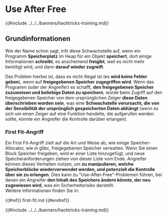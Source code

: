 # Use After Free

{{#include ../../../banners/hacktricks-training.md}}

## Grundinformationen

Wie der Name schon sagt, tritt diese Schwachstelle auf, wenn ein Programm **Speicherplatz** im Heap für ein Objekt **speichert**, dort einige Informationen **schreibt**, es anscheinend **freigibt**, weil es nicht mehr benötigt wird, und dann **darauf wieder zugreift**.

Das Problem hierbei ist, dass es nicht illegal ist (es **wird keine Fehler geben**), wenn auf **freigegebenen Speicher zugegriffen wird**. Wenn das Programm (oder der Angreifer) es schafft, **den freigegebenen Speicher zuzuweisen und beliebige Daten zu speichern**, würde beim Zugriff auf den freigegebenen Speicher von dem ursprünglichen Zeiger **diese Daten überschrieben worden sein**, was eine **Schwachstelle verursacht, die von der Sensibilität der ursprünglich gespeicherten Daten abhängt** (wenn es sich um einen Zeiger auf eine Funktion handelte, die aufgerufen werden sollte, könnte ein Angreifer die Kontrolle darüber erlangen).

### First Fit-Angriff

Ein First Fit-Angriff zielt auf die Art und Weise ab, wie einige Speicher-Allocator, wie in glibc, freigegebenen Speicher verwalten. Wenn Sie einen Block Speicher freigeben, wird er einer Liste hinzugefügt, und neue Speicheranforderungen ziehen von dieser Liste vom Ende. Angreifer können dieses Verhalten nutzen, um **zu manipulieren, welche Speicherblöcke wiederverwendet werden, und potenziell die Kontrolle über sie zu erlangen**. Dies kann zu "Use-After-Free"-Problemen führen, bei denen ein Angreifer **den Inhalt des Speichers ändern könnte, der neu zugewiesen wird**, was ein Sicherheitsrisiko darstellt.\
Weitere Informationen finden Sie in:

{{#ref}}
first-fit.md
{{#endref}}

{{#include ../../../banners/hacktricks-training.md}}
